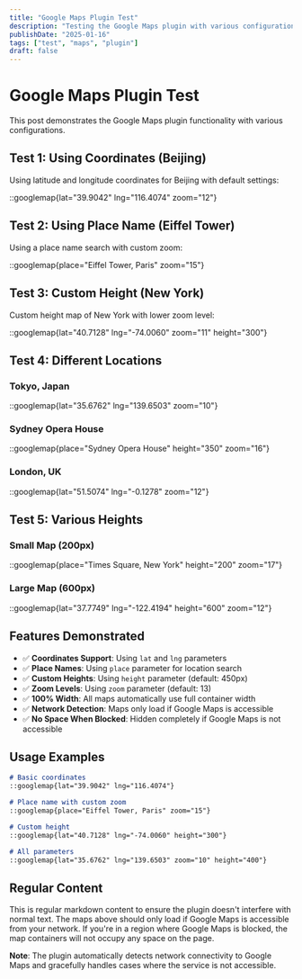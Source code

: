 ```yaml
---
title: "Google Maps Plugin Test"
description: "Testing the Google Maps plugin with various configurations"
publishDate: "2025-01-16"
tags: ["test", "maps", "plugin"]
draft: false
---
```


# Google Maps Plugin Test

This post demonstrates the Google Maps plugin functionality with various configurations.

## Test 1: Using Coordinates (Beijing)

Using latitude and longitude coordinates for Beijing with default settings:

::googlemap{lat="39.9042" lng="116.4074" zoom="12"}

## Test 2: Using Place Name (Eiffel Tower)

Using a place name search with custom zoom:

::googlemap{place="Eiffel Tower, Paris" zoom="15"}

## Test 3: Custom Height (New York)

Custom height map of New York with lower zoom level:

::googlemap{lat="40.7128" lng="-74.0060" zoom="11" height="300"}

## Test 4: Different Locations

### Tokyo, Japan
::googlemap{lat="35.6762" lng="139.6503" zoom="10"}

### Sydney Opera House
::googlemap{place="Sydney Opera House" height="350" zoom="16"}

### London, UK
::googlemap{lat="51.5074" lng="-0.1278" zoom="12"}

## Test 5: Various Heights

### Small Map (200px)
::googlemap{place="Times Square, New York" height="200" zoom="17"}

### Large Map (600px)
::googlemap{lat="37.7749" lng="-122.4194" height="600" zoom="12"}

## Features Demonstrated

- ✅ **Coordinates Support**: Using `lat` and `lng` parameters
- ✅ **Place Names**: Using `place` parameter for location search
- ✅ **Custom Heights**: Using `height` parameter (default: 450px)
- ✅ **Zoom Levels**: Using `zoom` parameter (default: 13)
- ✅ **100% Width**: All maps automatically use full container width
- ✅ **Network Detection**: Maps only load if Google Maps is accessible
- ✅ **No Space When Blocked**: Hidden completely if Google Maps is not accessible

## Usage Examples

```markdown
# Basic coordinates
::googlemap{lat="39.9042" lng="116.4074"}

# Place name with custom zoom
::googlemap{place="Eiffel Tower, Paris" zoom="15"}

# Custom height
::googlemap{lat="40.7128" lng="-74.0060" height="300"}

# All parameters
::googlemap{lat="35.6762" lng="139.6503" zoom="10" height="400"}
```

## Regular Content

This is regular markdown content to ensure the plugin doesn't interfere with normal text. The maps above should only load if Google Maps is accessible from your network. If you're in a region where Google Maps is blocked, the map containers will not occupy any space on the page.

**Note**: The plugin automatically detects network connectivity to Google Maps and gracefully handles cases where the service is not accessible.
